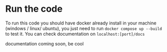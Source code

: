 # Run the code 
To run this code you should have docker already install in your machine (windows / linux/ ubuntu),  you just need to run `docker compose up --build` to test it. You can check documentation on `localhost:[port]/docs`

documentation coming soon, be cool
